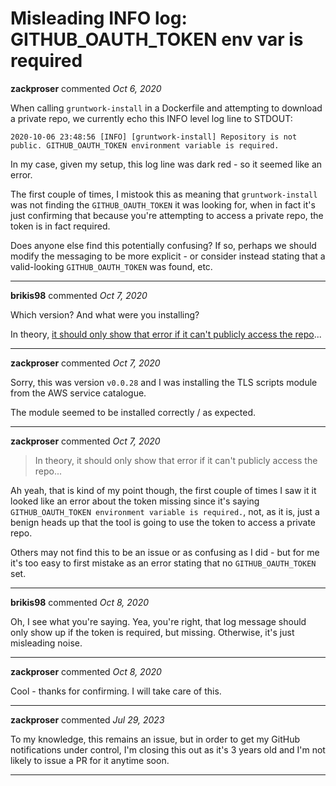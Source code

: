 # Misleading INFO log: GITHUB_OAUTH_TOKEN env var is required 

**zackproser** commented *Oct 6, 2020*

When calling `gruntwork-install` in a Dockerfile and attempting to download a private repo, we currently echo this INFO level log line to STDOUT: 

`2020-10-06 23:48:56 [INFO] [gruntwork-install] Repository is not public. GITHUB_OAUTH_TOKEN environment variable is required.`

In my case, given my setup, this log line was dark red - so it seemed like an error.

The first couple of times, I mistook this as meaning that `gruntwork-install` was not finding the `GITHUB_OAUTH_TOKEN` it was looking for, when in fact it's just confirming that because you're attempting to access a private repo, the token is in fact required. 

Does anyone else find this potentially confusing? If so, perhaps we should modify the messaging to be more explicit - or consider instead stating that a valid-looking `GITHUB_OAUTH_TOKEN` was found, etc. 
<br />
***


**brikis98** commented *Oct 7, 2020*

Which version? And what were you installing?

In theory, [it should only show that error if it can't publicly access the repo](https://github.com/gruntwork-io/gruntwork-installer/blob/master/gruntwork-install#L335-L338)...
***

**zackproser** commented *Oct 7, 2020*

Sorry, this was version `v0.0.28` and I was installing the TLS scripts module from the AWS service catalogue. 

The module seemed to be installed correctly / as expected. 
***

**zackproser** commented *Oct 7, 2020*

> In theory, it should only show that error if it can't publicly access the repo...

Ah yeah, that is kind of my point though, the first couple of times I saw it it looked like an error about the token missing since it's saying `GITHUB_OAUTH_TOKEN environment variable is required.`, not, as it is, just a benign heads up that the tool is going to use the token to access a private repo.

Others may not find this to be an issue or as confusing as I did - but for me it's too easy to first mistake as an error stating that no `GITHUB_OAUTH_TOKEN` set. 
***

**brikis98** commented *Oct 8, 2020*

Oh, I see what you're saying. Yea, you're right, that log message should only show up if the token is required, but missing. Otherwise, it's just misleading noise.
***

**zackproser** commented *Oct 8, 2020*

Cool - thanks for confirming. I will take care of this. 
***

**zackproser** commented *Jul 29, 2023*

To my knowledge, this remains an issue, but in order to get my GitHub notifications under control, I'm closing this out as it's 3 years old and I'm not likely to issue a PR for it anytime soon. 
***

